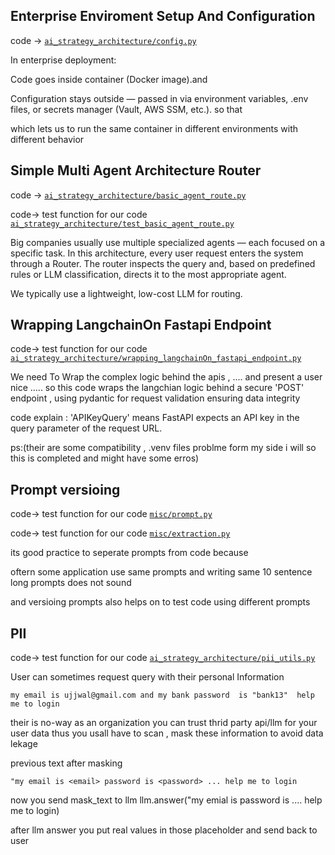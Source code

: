 ## Enterprise Enviroment Setup And Configuration 
code -> [`ai_strategy_architecture/config.py`](ai_strategy_architecture/config.py)


In enterprise deployment:

Code goes inside container (Docker image).and 

Configuration stays outside — passed in via environment variables, .env files, or secrets manager (Vault, AWS SSM, etc.). so that 


which  lets us to  run the same container in different environments with different behavior 


## Simple Multi Agent Architecture Router 
code ->  [`ai_strategy_architecture/basic_agent_route.py`](ai_strategy_architecture/basic_agent_router.py)


code-> test function for our code [`ai_strategy_architecture/test_basic_agent_route.py`](ai_strategy_architecture/test_basic_agent_router.py)


Big companies usually use multiple specialized agents — each focused on a specific task.
In this architecture, every user request enters the system through a Router.
The router inspects the query and, based on predefined rules or LLM classification, directs it to the most appropriate agent.

We typically use a lightweight, low-cost LLM for routing.

## Wrapping LangchainOn Fastapi Endpoint
code-> test function for our code [`ai_strategy_architecture/wrapping_langchainOn_fastapi_endpoint.py`](ai_strategy_architecture/wrapping_langchainOn_fastapi_endpoint.py)


We need To Wrap the complex logic behind the apis ,  .... and present a user nice ..... so this code wraps the langchian logic behind a secure 
'POST' endpoint , using  pydantic for request validation ensuring data integrity 


code explain : 
'APIKeyQuery'  means FastAPI expects an API key in the query parameter of the request URL.

ps:(their are some compatibility , .venv files problme form my side i will so this is completed and might have some erros)

## Prompt versioing 
code-> test function for our code [`misc/prompt.py`](misc/prompt.py)

code-> test function for our code [`misc/extraction.py`](misc/extraction.py)

its good practice to seperate prompts from code because 

oftern some  application use same prompts and writing same 10 sentence long prompts  does not sound 

and versioing prompts  also helps on to  test code using different prompts 


## PII 
code-> test function for our code [`ai_strategy_architecture/pii_utils.py`](ai_strategy_architecture/pii_utils.py)


User can sometimes request query with  their personal Information


    my email is ujjwal@gmail.com and my bank password  is "bank13"  help me to login 


their is no-way as an organization you can trust thrid party api/llm for your user data
thus you usall have to scan ,  mask these information  to avoid data lekage 


previous text after masking 

    "my email is <email> password is <password> ... help me to login

now you send mask_text to llm 
llm.answer("my emial is <email> password is <password>.... help me to login)

after llm answer you  put real  values in those placeholder and send back to user 



